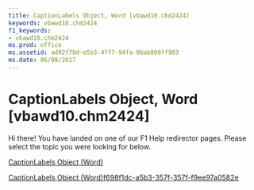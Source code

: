```yaml
---
title: CaptionLabels Object, Word [vbawd10.chm2424]
keywords: vbawd10.chm2424
f1_keywords:
- vbawd10.chm2424
ms.prod: office
ms.assetid: ad92f78d-e5b3-4ff7-94fa-0bab808ff903
ms.date: 06/08/2017
---
```



# CaptionLabels Object, Word [vbawd10.chm2424]

Hi there! You have landed on one of our F1 Help redirector pages. Please select the topic you were looking for below.

[CaptionLabels Object (Word)](http://msdn.microsoft.com/library/7d18c0d6-6d58-9841-4665-ab13e2e2ad9f%28Office.15%29.aspx)

[CaptionLabels Object (Word)f698f1dc-a5b3-357f-357f-f9ee97a0582e](http://msdn.microsoft.com/library/f698f1dc-a5b3-357f-357f-f9ee97a0582e%28Office.15%29.aspx)


